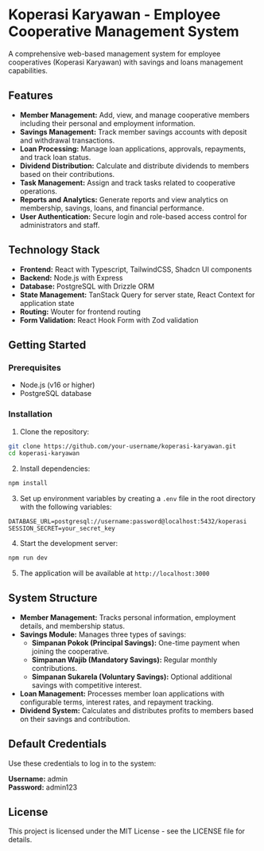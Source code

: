 # Koperasi Karyawan - Employee Cooperative Management System

A comprehensive web-based management system for employee cooperatives (Koperasi Karyawan) with savings and loans management capabilities.

## Features

- **Member Management:** Add, view, and manage cooperative members including their personal and employment information.
- **Savings Management:** Track member savings accounts with deposit and withdrawal transactions.
- **Loan Processing:** Manage loan applications, approvals, repayments, and track loan status.
- **Dividend Distribution:** Calculate and distribute dividends to members based on their contributions.
- **Task Management:** Assign and track tasks related to cooperative operations.
- **Reports and Analytics:** Generate reports and view analytics on membership, savings, loans, and financial performance.
- **User Authentication:** Secure login and role-based access control for administrators and staff.

## Technology Stack

- **Frontend:** React with Typescript, TailwindCSS, Shadcn UI components
- **Backend:** Node.js with Express
- **Database:** PostgreSQL with Drizzle ORM
- **State Management:** TanStack Query for server state, React Context for application state
- **Routing:** Wouter for frontend routing
- **Form Validation:** React Hook Form with Zod validation

## Getting Started

### Prerequisites
- Node.js (v16 or higher)
- PostgreSQL database

### Installation

1. Clone the repository:
```bash
git clone https://github.com/your-username/koperasi-karyawan.git
cd koperasi-karyawan
```

2. Install dependencies:
```bash
npm install
```

3. Set up environment variables by creating a `.env` file in the root directory with the following variables:
```
DATABASE_URL=postgresql://username:password@localhost:5432/koperasi
SESSION_SECRET=your_secret_key
```

4. Start the development server:
```bash
npm run dev
```

5. The application will be available at `http://localhost:3000`

## System Structure

- **Member Management:** Tracks personal information, employment details, and membership status.
- **Savings Module:** Manages three types of savings:
  - **Simpanan Pokok (Principal Savings):** One-time payment when joining the cooperative.
  - **Simpanan Wajib (Mandatory Savings):** Regular monthly contributions.
  - **Simpanan Sukarela (Voluntary Savings):** Optional additional savings with competitive interest.
- **Loan Management:** Processes member loan applications with configurable terms, interest rates, and repayment tracking.
- **Dividend System:** Calculates and distributes profits to members based on their savings and contribution.

## Default Credentials

Use these credentials to log in to the system:

**Username:** admin  
**Password:** admin123

## License

This project is licensed under the MIT License - see the LICENSE file for details.